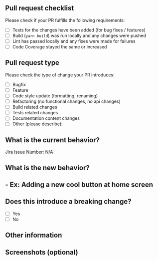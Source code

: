 ## Pull request checklist

Please check if your PR fulfills the following requirements:

- [ ] Tests for the changes have been added (for bug fixes / features)
- [ ] Build (`yarn build`) was run locally and any changes were pushed
- [ ] Lint has passed locally and any fixes were made for failures
- [ ] Code Coverage stayed the same or increased

## Pull request type

<!-- Please do not submit updates to dependencies unless it fixes an issue. -->

<!-- Please try to limit your pull request to one type, submit multiple pull requests if needed. -->

Please check the type of change your PR introduces:

- [ ] Bugfix
- [ ] Feature
- [ ] Code style update (formatting, renaming)
- [ ] Refactoring (no functional changes, no api changes)
- [ ] Build related changes
- [ ] Tests related changes
- [ ] Documentation content changes
- [ ] Other (please describe):

## What is the current behavior?

<!-- Please describe the current behavior that you are modifying, or link to a relevant issue. -->

Jira Issue Number: N/A

## What is the new behavior?

<!-- Please describe the behavior or changes that are being added by this PR. -->

## - Ex: Adding a new cool button at home screen

<!-- Describe the change(s) made -->

## Does this introduce a breaking change?

- [ ] Yes
- [ ] No

<!-- If this introduces a breaking change, please describe the impact and migration path for existing applications below. -->

## Other information

<!-- Any other information that is important to this PR such as screenshots of how the component looks before and after the change. -->

## Screenshots (optional)

<!-- If your change has big UI change please set some screenshots at your PR -->
